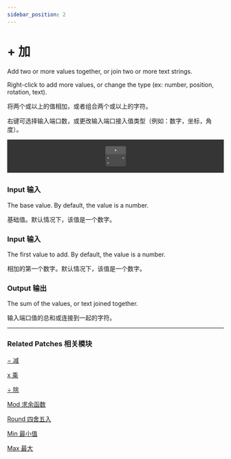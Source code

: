 ```yaml
---
sidebar_position: 2
---
```


# + 加

Add two or more values together, or join two or more text strings.

Right-click to add more values, or change the type (ex: number, position, rotation, text).

将两个或以上的值相加，或者组合两个或以上的字符。

右键可选择输入端口数，或更改输入端口接入值类型（例如：数字，坐标，角度）。

![Image](./../../static/img/docs/Math/+.png)

### Input 输入

The base value. By default, the value is a number.

基础值。默认情况下，该值是一个数字。

### Input 输入

The first value to add. By default, the value is a number.

相加的第一个数字。默认情况下，该值是一个数字。

### Output 输出

The sum of the values, or text joined together.

输入端口值的总和或连接到一起的字符。

------

### Related Patches 相关模块

[− 减](./-.md)

[x 乘](./x.md)

[÷ 除](./%C3%B7.md)

[Mod 求余函数](./Mod.md)

[Round 四舍五入](./Round.md)

[Min 最小值](./Min.md)

[Max 最大](./Max.md)
